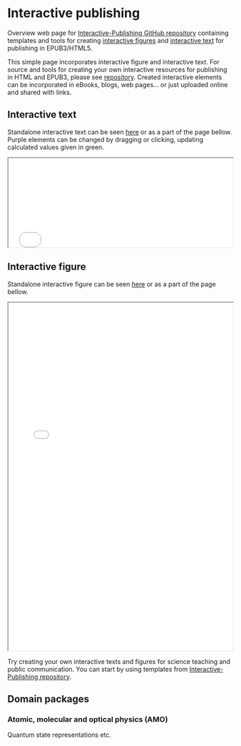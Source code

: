 # Interactive publishing
  
Overview web page for [Interactive-Publishing GitHub repository](https://github.com/nikolasibalic/Interactive-publishing)
containing templates and tools for creating [interactive figures](#interactive-figure) and
[interactive text](#interactive-text) for publishing in EPUB3/HTML5.

This simple page incorporates interactive figure and
interactive text. For source and tools for creating your own interactive
resources for publishing in HTML and EPUB3, please see
[repository](https://github.com/nikolasibalic/Interactive-publishing).
Created interactive elements can be incorporated in eBooks, blogs, web pages...
or just uploaded online and shared with links.


## Interactive text
Standalone interactive text can be seen
<a href="interactive_text.html">here</a> or as a part of the page bellow.
Purple elements can be changed by dragging or clicking, updating 
calculated values given in green.

<iframe src="interactive_text.html" width="100%" height="200"></iframe>

## Interactive figure

  
Standalone interactive figure can be seen [here](interactive_figure.html)
 or as a part of the page bellow.

<iframe src="interactive_figure.html" width="100%" height="780"></iframe>

Try creating your own interactive texts and figures for science teaching
and public communication. You can start by using templates from
<a href="https://github.com/nikolasibalic/Interactive-publishing">
Interactive-Publishing repository</a>.</p>

## Domain packages

### Atomic, molecular and optical physics (AMO)

Quantum state representations etc.